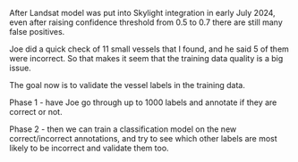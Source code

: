 After Landsat model was put into Skylight integration in early July 2024, even after
raising confidence threshold from 0.5 to 0.7 there are still many false positives.

Joe did a quick check of 11 small vessels that I found, and he said 5 of them were
incorrect. So that makes it seem that the training data quality is a big issue.

The goal now is to validate the vessel labels in the training data.

Phase 1 - have Joe go through up to 1000 labels and annotate if they are correct or
not.

Phase 2 - then we can train a classification model on the new correct/incorrect
annotations, and try to see which other labels are most likely to be incorrect and
validate them too.
